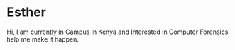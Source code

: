 # Esther
Hi, I am currently in Campus in Kenya and Interested in Computer Forensics help me make it happen.
